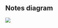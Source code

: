 ## Notes diagram
[![](https://mermaid.ink/img/pako:eNqtVMGO2jAQ_ZWRT60ECYRu2M1hpVasWlUqIMGpjVQZe5J4N7FT21kWIf694wRQD1xW6inOi-fNzJs3OTJhJLKMOfzToRa4ULy0vMn1F2v2Du348XGD9hVtBt-22zV8fdpC5X3rsjh2vpMKXSRcVGHtlH5RUaFifONNWyNv21gbjy7XAwNRnUkz2FYIrkfBomuNlg72ylfE3dQQagKuJQjn4mcHhaoDzZLYwISYK8_5QCRaonV9eExRfTS-oeiogIFPafi-6akiSq_OqA19O08B9HW1BMk9Hy79JwkCYfTsjL4lw69jTgPQHrXPWZazzfpzzkY5oyDsgWSSJONpMp6k22ma3U2yaRLNk8nPnJ2iKLopySJ0QO1R8iCKBG_Ak9yL1Y-gQTgWxjZgCujqXqdaAdbYUBG3RaZMKw1d0FlRrZYLr4wegcb9QCXPKR1RXNIN070l4nq12V50D7ffYSfc_w6W-rfKC-vwBCesaj201ggkG4RKWn6oDZfvsiGH2SQhTCqL4trT4GeojeBBgZtiBcrd1ZUh8VDFsg9teYnwgXJ5br3S5VmqYfeG8ZCOcljCj2zEGrQNV5I29JhrgJxRQBO8AcEl9iVnuT7RPd55szlowTJvOxyxrg0eOm8zywpeuyv6JJU39gqGGpFej8wf2vAvKJXzREnGLFQZ8M7WBF_mFD5HJanU7SJhmtgpWVE31etDGqdJes-TGabzGb-bzaTYTR_ui-TTtJDzyTTh7HQ6_QUS3o-q?type=png)](https://mermaid.live/edit#pako:eNqtVMGO2jAQ_ZWRT60ECYRu2M1hpVasWlUqIMGpjVQZe5J4N7FT21kWIf694wRQD1xW6inOi-fNzJs3OTJhJLKMOfzToRa4ULy0vMn1F2v2Du348XGD9hVtBt-22zV8fdpC5X3rsjh2vpMKXSRcVGHtlH5RUaFifONNWyNv21gbjy7XAwNRnUkz2FYIrkfBomuNlg72ylfE3dQQagKuJQjn4mcHhaoDzZLYwISYK8_5QCRaonV9eExRfTS-oeiogIFPafi-6akiSq_OqA19O08B9HW1BMk9Hy79JwkCYfTsjL4lw69jTgPQHrXPWZazzfpzzkY5oyDsgWSSJONpMp6k22ma3U2yaRLNk8nPnJ2iKLopySJ0QO1R8iCKBG_Ak9yL1Y-gQTgWxjZgCujqXqdaAdbYUBG3RaZMKw1d0FlRrZYLr4wegcb9QCXPKR1RXNIN070l4nq12V50D7ffYSfc_w6W-rfKC-vwBCesaj201ggkG4RKWn6oDZfvsiGH2SQhTCqL4trT4GeojeBBgZtiBcrd1ZUh8VDFsg9teYnwgXJ5br3S5VmqYfeG8ZCOcljCj2zEGrQNV5I29JhrgJxRQBO8AcEl9iVnuT7RPd55szlowTJvOxyxrg0eOm8zywpeuyv6JJU39gqGGpFej8wf2vAvKJXzREnGLFQZ8M7WBF_mFD5HJanU7SJhmtgpWVE31etDGqdJes-TGabzGb-bzaTYTR_ui-TTtJDzyTTh7HQ6_QUS3o-q)